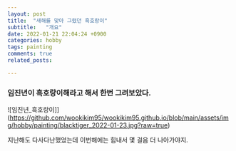 ```yaml
---
layout: post
title:  "새해를 맞아 그렸던 흑호랑이"
subtitle:   "개요"
date: 2022-01-21 22:04:24 +0900
categories: hobby
tags: painting
comments: true
related_posts:

---
```


### 임진년이 흑호랑이해라고 해서 한번 그려보았다.<br/>

![임진년_흑호랑이]](https://github.com/wookikim95/wookikim95.github.io/blob/main/assets/img/hobby/painting/blacktiger_2022-01-23.jpg?raw=true)<br/>

지난해도 다사다난했었는데 이번해에는 힘내서 몇 걸음 더 나아가야지.<br/>